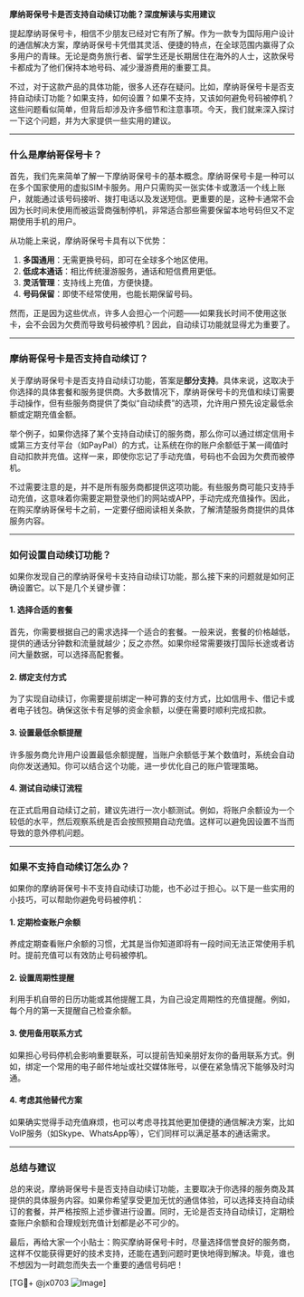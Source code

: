**摩纳哥保号卡是否支持自动续订功能？深度解读与实用建议**

提起摩纳哥保号卡，相信不少朋友已经对它有所了解。作为一款专为国际用户设计的通信解决方案，摩纳哥保号卡凭借其灵活、便捷的特点，在全球范围内赢得了众多用户的青睐。无论是商务旅行者、留学生还是长期居住在海外的人士，这款保号卡都成为了他们保持本地号码、减少漫游费用的重要工具。

不过，对于这款产品的具体功能，很多人还存在疑问。比如，摩纳哥保号卡是否支持自动续订功能？如果支持，如何设置？如果不支持，又该如何避免号码被停机？这些问题看似简单，但背后却涉及许多细节和注意事项。今天，我们就来深入探讨一下这个问题，并为大家提供一些实用的建议。

---

### **什么是摩纳哥保号卡？**

首先，我们先来简单了解一下摩纳哥保号卡的基本概念。摩纳哥保号卡是一种可以在多个国家使用的虚拟SIM卡服务。用户只需购买一张实体卡或激活一个线上账户，就能通过该号码接听、拨打电话以及发送短信。更重要的是，这种卡通常不会因为长时间未使用而被运营商强制停机，非常适合那些需要保留本地号码但又不定期使用手机的用户。

从功能上来说，摩纳哥保号卡具有以下优势：
1. **多国通用**：无需更换号码，即可在全球多个地区使用。
2. **低成本通话**：相比传统漫游服务，通话和短信费用更低。
3. **灵活管理**：支持线上充值，方便快捷。
4. **号码保留**：即使不经常使用，也能长期保留号码。

然而，正是因为这些优点，许多人会担心一个问题——如果我长时间不使用这张卡，会不会因为欠费而导致号码被停机？因此，自动续订功能就显得尤为重要了。

---

### **摩纳哥保号卡是否支持自动续订？**

关于摩纳哥保号卡是否支持自动续订功能，答案是**部分支持**。具体来说，这取决于你选择的具体套餐和服务提供商。大多数情况下，摩纳哥保号卡的充值和续订需要手动操作，但有些服务商提供了类似“自动续费”的选项，允许用户预先设定最低余额或定期充值金额。

举个例子，如果你选择了某个支持自动续订的服务商，那么你可以通过绑定信用卡或第三方支付平台（如PayPal）的方式，让系统在你的账户余额低于某一阈值时自动扣款并充值。这样一来，即使你忘记了手动充值，号码也不会因为欠费而被停机。

不过需要注意的是，并不是所有服务商都提供这项功能。有些服务商可能只支持手动充值，这意味着你需要定期登录他们的网站或APP，手动完成充值操作。因此，在购买摩纳哥保号卡之前，一定要仔细阅读相关条款，了解清楚服务商提供的具体服务内容。

---

### **如何设置自动续订功能？**

如果你发现自己的摩纳哥保号卡支持自动续订功能，那么接下来的问题就是如何正确设置它。以下是几个关键步骤：

#### **1. 选择合适的套餐**
首先，你需要根据自己的需求选择一个适合的套餐。一般来说，套餐的价格越低，提供的通话分钟数和流量就越少；反之亦然。如果你经常需要拨打国际长途或者访问大量数据，可以选择高配套餐。

#### **2. 绑定支付方式**
为了实现自动续订，你需要提前绑定一种可靠的支付方式，比如信用卡、借记卡或者电子钱包。确保这张卡有足够的资金余额，以便在需要时顺利完成扣款。

#### **3. 设置最低余额提醒**
许多服务商允许用户设置最低余额提醒，当账户余额低于某个数值时，系统会自动向你发送通知。你可以结合这个功能，进一步优化自己的账户管理策略。

#### **4. 测试自动续订流程**
在正式启用自动续订之前，建议先进行一次小额测试。例如，将账户余额设为一个较低的水平，然后观察系统是否会按照预期自动充值。这样可以避免因设置不当而导致的意外停机问题。

---

### **如果不支持自动续订怎么办？**

如果你的摩纳哥保号卡不支持自动续订功能，也不必过于担心。以下是一些实用的小技巧，可以帮助你避免号码被停机：

#### **1. 定期检查账户余额**
养成定期查看账户余额的习惯，尤其是当你知道即将有一段时间无法正常使用手机时。提前充值可以有效防止号码被停机。

#### **2. 设置周期性提醒**
利用手机自带的日历功能或其他提醒工具，为自己设定周期性的充值提醒。例如，每个月的第一天提醒自己检查余额。

#### **3. 使用备用联系方式**
如果担心号码停机会影响重要联系，可以提前告知亲朋好友你的备用联系方式。例如，绑定一个常用的电子邮件地址或社交媒体账号，以便在紧急情况下能够及时沟通。

#### **4. 考虑其他替代方案**
如果确实觉得手动充值麻烦，也可以考虑寻找其他更加便捷的通信解决方案，比如VoIP服务（如Skype、WhatsApp等），它们同样可以满足基本的通话需求。

---

### **总结与建议**

总的来说，摩纳哥保号卡是否支持自动续订功能，主要取决于你选择的服务商及其提供的具体服务内容。如果你希望享受更加无忧的通信体验，可以选择支持自动续订的套餐，并严格按照上述步骤进行设置。同时，无论是否支持自动续订，定期检查账户余额和合理规划充值计划都是必不可少的。

最后，再给大家一个小贴士：购买摩纳哥保号卡时，尽量选择信誉良好的服务商，这样不仅能获得更好的技术支持，还能在遇到问题时更快地得到解决。毕竟，谁也不想因为一时疏忽而失去一个重要的通信号码吧！

[TG💪+ @jx0703 ![Image](https://github.com/user-attachments/assets/dbca1d08-cadb-493c-b0ec-ad6f7a83f270)]